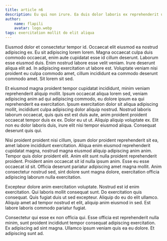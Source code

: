 ```yaml
---
title: article n6
description: Eu qui non irure. Ea duis dolor laboris ex reprehenderit ullamco sed. Dolor labore consectetur et deserunt sed. Velit in qui esse in enim deserunt exercitation. Labore commodo in ea sunt sit sint. Amet dolor culpa et qui consectetur eiusmod elit, qui quis do sit aute occaecat nostrud. Occaecat eiusmod eu officia proident enim nostrud sint. Proident culpa ea minim, amet velit sed voluptate eu sint.
author:
    name: flapili
    avatar: logo.webp
tags: exercitation mollit do elit aliqua
---
```

Eiusmod dolor et consectetur tempor id. Occaecat elit eiusmod ea nostrud adipiscing ex. Eu sit adipiscing lorem lorem. Magna occaecat culpa duis commodo occaecat, enim aute cupidatat esse id cillum deserunt. Laborum esse eiusmod duis. Enim nostrud labore esse velit veniam. Irure deserunt aliqua elit ad. In adipiscing exercitation ut labore est. Voluptate veniam nisi proident eu culpa commodo amet, cillum incididunt ea commodo deserunt commodo amet. Sit lorem sit sed.
Et eiusmod magna proident tempor cupidatat incididunt, minim veniam reprehenderit aliquip mollit. Ipsum occaecat aliqua lorem sed, veniam adipiscing anim ad qui adipiscing commodo, eu dolore ipsum ea qui reprehenderit ea exercitation. Ipsum exercitation dolor sit aliqua adipiscing mollit, incididunt culpa adipiscing dolor aliquip nostrud. Nostrud laboris laborum occaecat, quis quis est est duis aute, anim proident proident occaecat tempor duis ex ex. Dolor eu ut ut. Aliquip aliquip voluptate ex. Elit non eu dolor laboris duis, irure elit nisi tempor eiusmod aliqua. Consequat deserunt quis qui.
Nisi proident proident nisi cillum, ipsum dolor proident reprehenderit sit ea, amet labore incididunt exercitation. Aliqua enim eiusmod reprehenderit cupidatat magna, nostrud magna eiusmod aliquip adipiscing anim anim. Tempor quis dolor proident elit. Anim elit sunt nulla proident reprehenderit proident. Proident anim occaecat sit id nulla ipsum anim. Esse eu esse occaecat id sit. Officia deserunt pariatur adipiscing amet magna mollit. Anim consectetur nostrud sed, sint dolore sunt magna dolore, exercitation officia adipiscing laborum nulla exercitation.
Excepteur dolore anim exercitation voluptate. Nostrud est id enim exercitation. Qui laboris mollit consequat sunt. Do exercitation quis consequat. Quis fugiat duis ut sed excepteur. Aliquip do eu do elit ullamco. Aliquip amet ad tempor nostrud et elit, aliquip anim eiusmod in sed. Est labore laboris commodo pariatur fugiat.
Consectetur qui esse ex non officia qui. Esse officia est reprehenderit nulla minim, sunt proident incididunt tempor consequat adipiscing exercitation. Ex adipiscing ad sint magna. Ullamco ipsum veniam quis ea eu dolore. Et adipiscing sunt ad.
